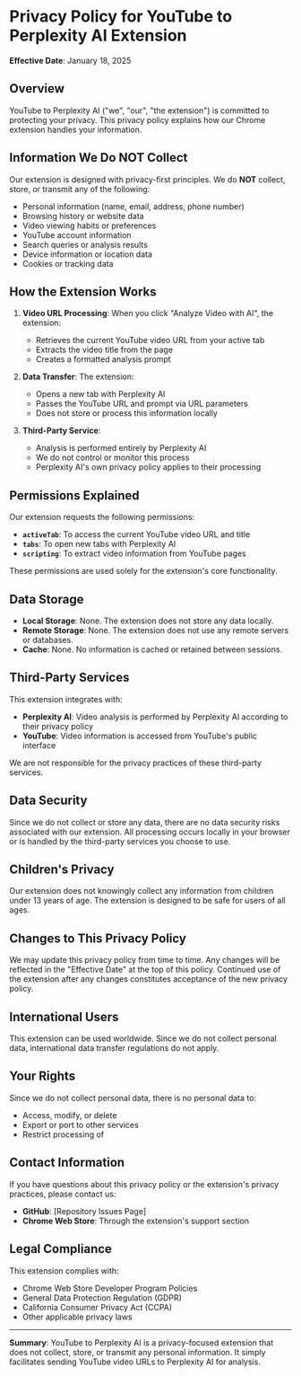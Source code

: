 # Privacy Policy for YouTube to Perplexity AI Extension

**Effective Date**: January 18, 2025

## Overview

YouTube to Perplexity AI ("we", "our", "the extension") is committed to protecting your privacy. This privacy policy explains how our Chrome extension handles your information.

## Information We Do NOT Collect

Our extension is designed with privacy-first principles. We do **NOT** collect, store, or transmit any of the following:

- Personal information (name, email, address, phone number)
- Browsing history or website data
- Video viewing habits or preferences
- YouTube account information
- Search queries or analysis results
- Device information or location data
- Cookies or tracking data

## How the Extension Works

1. **Video URL Processing**: When you click "Analyze Video with AI", the extension:
   - Retrieves the current YouTube video URL from your active tab
   - Extracts the video title from the page
   - Creates a formatted analysis prompt

2. **Data Transfer**: The extension:
   - Opens a new tab with Perplexity AI
   - Passes the YouTube URL and prompt via URL parameters
   - Does not store or process this information locally

3. **Third-Party Service**: 
   - Analysis is performed entirely by Perplexity AI
   - We do not control or monitor this process
   - Perplexity AI's own privacy policy applies to their processing

## Permissions Explained

Our extension requests the following permissions:

- **`activeTab`**: To access the current YouTube video URL and title
- **`tabs`**: To open new tabs with Perplexity AI
- **`scripting`**: To extract video information from YouTube pages

These permissions are used solely for the extension's core functionality.

## Data Storage

- **Local Storage**: None. The extension does not store any data locally.
- **Remote Storage**: None. The extension does not use any remote servers or databases.
- **Cache**: None. No information is cached or retained between sessions.

## Third-Party Services

This extension integrates with:

- **Perplexity AI**: Video analysis is performed by Perplexity AI according to their privacy policy
- **YouTube**: Video information is accessed from YouTube's public interface

We are not responsible for the privacy practices of these third-party services.

## Data Security

Since we do not collect or store any data, there are no data security risks associated with our extension. All processing occurs locally in your browser or is handled by the third-party services you choose to use.

## Children's Privacy

Our extension does not knowingly collect any information from children under 13 years of age. The extension is designed to be safe for users of all ages.

## Changes to This Privacy Policy

We may update this privacy policy from time to time. Any changes will be reflected in the "Effective Date" at the top of this policy. Continued use of the extension after any changes constitutes acceptance of the new privacy policy.

## International Users

This extension can be used worldwide. Since we do not collect personal data, international data transfer regulations do not apply.

## Your Rights

Since we do not collect personal data, there is no personal data to:
- Access, modify, or delete
- Export or port to other services
- Restrict processing of

## Contact Information

If you have questions about this privacy policy or the extension's privacy practices, please contact us:

- **GitHub**: [Repository Issues Page]
- **Chrome Web Store**: Through the extension's support section

## Legal Compliance

This extension complies with:
- Chrome Web Store Developer Program Policies
- General Data Protection Regulation (GDPR)
- California Consumer Privacy Act (CCPA)
- Other applicable privacy laws

---

**Summary**: YouTube to Perplexity AI is a privacy-focused extension that does not collect, store, or transmit any personal information. It simply facilitates sending YouTube video URLs to Perplexity AI for analysis.